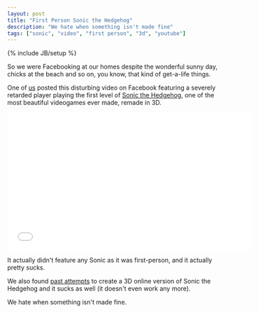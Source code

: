 ```yaml
---
layout: post
title: "First Person Sonic the Hedgehog"
description: "We hate when something isn't made fine"
tags: ["sonic", "video", "first person", "3d", "youtube"]
---
```

{% include JB/setup %}

So we were Facebooking at our homes despite the wonderful sunny day, chicks at the beach and so on, you know, that kind of get-a-life things.

One of [us](http://open.laboratorio.tv/ "OpenLab Roma") posted this disturbing video on Facebook featuring a severely retarded player playing the first level of [Sonic the Hedgehog](http://en.wikipedia.org/wiki/Sonic_the_Hedgehog_%28series%29 "<3"), one of the most beautiful videogames ever made, remade in 3D.

<iframe width="560" height="315" src="//www.youtube.com/embed/JlWnShSe6e8" frameborder="0" allowfullscreen="allowfullscreen"></iframe>

It actually didn't feature any Sonic as it was first-person, and it actually pretty sucks.

We also found [past attempts](http://coreh.github.io/WebSonic/ "Yuck...") to create a 3D online version of Sonic the Hedgehog and it sucks as well (it doesn't even work any more).

We hate when something isn't made fine.

